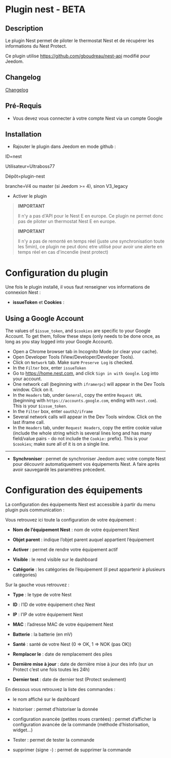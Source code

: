 # Plugin nest - BETA

## Description

Le plugin Nest permet de piloter le thermostat Nest et de récupérer les
informations du Nest Protect.

Ce plugin utilise https://github.com/gboudreau/nest-api modifié pour Jeedom.

## Changelog

[Changelog](./changelog_beta)

## Pré-Requis

- Vous devez vous connecter à votre compte Nest via un compte Google

## Installation

- Rajouter le plugin dans Jeedom en mode github :

ID=nest

Utilisateur=Ultraboss77

Dépôt=plugin-nest

branche=V4 ou master (si Jeedom >= 4), sinon V3_legacy

- Activer le plugin

> **IMPORTANT**
>
>Il n'y a pas d'API pour le Nest E en europe. Ce plugin ne permet donc pas de piloter un thermostat Nest E en europe.

> **IMPORTANT**
>
> Il n'y a pas de remonté en temps réel (juste une synchronisation toute les 5min), ce plugin ne peut donc etre utilisé pour avoir une alerte en temps réel en cas d'incendie (nest protect)

Configuration du plugin 
=======================

Une fois le plugin installé, il vous faut renseigner vos informations de
connexion Nest :

-   **issueToken** et **Cookies** :

Using a Google Account
----------------------
The values of `$issue_token`, and `$cookies` are specific to your Google Account. To get them, follow these steps (only needs to be done once, as long as you stay logged into your Google Account).

- Open a Chrome browser tab in Incognito Mode (or clear your cache).
- Open Developer Tools (View/Developer/Developer Tools).
- Click on `Network` tab. Make sure `Preserve Log` is checked.
- In the `Filter` box, enter `issueToken`
- Go to https://home.nest.com, and click `Sign in with Google`. Log into your account.
- One network call (beginning with `iframerpc`) will appear in the Dev Tools window. Click on it.
- In the `Headers` tab, under `General`, copy the entire `Request URL` (beginning with `https://accounts.google.com`, ending with `nest.com`). This is your `$issue_token`.
- In the `Filter` box, enter `oauth2/iframe`
- Several network calls will appear in the Dev Tools window. Click on the last iframe call.
- In the `Headers` tab, under `Request Headers`, copy the entire cookie value (include the whole string which is several lines long and has many field/value pairs - do not include the `Cookie:` prefix). This is your `$cookies`; make sure all of it is on a single line.

----------------------

-   **Synchroniser** : permet de synchroniser Jeedom avec votre compte
    Nest pour découvrir automatiquement vos équipements Nest. A faire
    après avoir sauvegardé les paramètres précedent.

Configuration des équipements 
=============================

La configuration des équipements Nest est accessible à partir du menu
plugin puis communication :

Vous retrouvez ici toute la configuration de votre équipement :

-   **Nom de l’équipement Nest** : nom de votre équipement Nest

-   **Objet parent** : indique l’objet parent auquel appartient
    l’équipement

-   **Activer** : permet de rendre votre équipement actif

-   **Visible** : le rend visible sur le dashboard

-   **Catégorie** : les catégories de l’équipement (il peut appartenir à
    plusieurs catégories)

Sur la gauche vous retrouvez :

-   **Type** : le type de votre Nest

-   **ID** : l’ID de votre équipement chez Nest

-   **IP** : l’IP de votre équipement Nest

-   **MAC** : l’adresse MAC de votre équipement Nest

-   **Batterie** : la batterie (en mV)

-   **Santé** : santé de votre Nest (0 ⇒ OK, 1 ⇒ NOK (pas OK))

-   **Remplacer le** : date de remplacement des piles

-   **Dernière mise à jour** : date de dernière mise à jour des info
    (sur un Protect c’est une fois toutes les 24h)

-   **Dernier test** : date de dernier test (Protect seulement)

En dessous vous retrouvez la liste des commandes :

-   le nom affiché sur le dashboard

-   historiser : permet d’historiser la donnée

-   configuration avancée (petites roues crantées) : permet d’afficher
    la configuration avancée de la commande (méthode
    d’historisation, widget…​)

-   Tester : permet de tester la commande

-   supprimer (signe -) : permet de supprimer la commande

